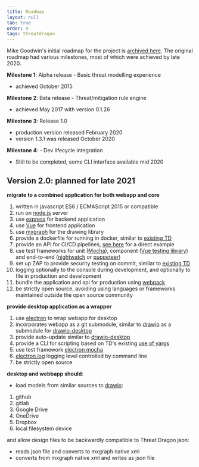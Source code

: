 ```yaml
---
title: Roadmap
layout: null
tab: true
order: 4
tags: threatdragon
---
```


Mike Goodwin's initial roadmap for the project is [archived here](https://github.com/OWASP/www-project-threat-dragon/wiki/Original-Roadmap).
The original roadmap had various milestones, most of which were achieved by late 2020.

**Milestone 1**: Alpha release - Basic threat modelling experience
* achieved October 2015

**Milestone 2**: Beta release - Threat/mitigation rule engine
* achieved May 2017 with version 0.1.26

**Milestone 3**: Release 1.0
* production version released February 2020
* version 1.3.1 was released October 2020

**Milestone 4**: - Dev lifecycle integration
* Still to be completed, some CLI interface available mid 2020

## Version 2.0: planned for late 2021
**migrate to a combined application for both webapp and core**
1. written in javascript ES6 / ECMAScript 2015 or compatible
1. run on [node.js](https://nodejs.org/en/) server
1. use [express](http://expressjs.com/en/starter/installing.html) for backend application
1. use [Vue](https://v3.vuejs.org/guide/introduction.html#what-is-vue-js) for frontend application
1. use [mxgraph](https://github.com/jsGraph/mxgraph) for the drawing library
1. provide a dockerfile for running in docker, similar to [existing TD](https://github.com/OWASP/threat-dragon/blob/main/Dockerfile)
1. provide an API for CI/CD pipelines, [see here](https://github.com/bbachi/vuejs-nodejs-example/tree/master/api) for a direct example
1. use test frameworks for unit ([Mocha](https://github.com/mochajs/mocha)), component ([Vue testing library](https://github.com/testing-library/vue-testing-library)) and end-to-end ([nightwatch](https://github.com/nightwatchjs/nightwatch) or [puppeteer](https://github.com/puppeteer/puppeteer))
1. set up ZAP to provide security testing on commit, similar to [existing TD](https://github.com/OWASP/threat-dragon/blob/main/.github/workflows/zap_scan.yaml)
1. logging optionally to the console during development, and optionally to file in production and development
1. bundle the application and api for production using [webpack](https://webpack.js.org/guides/getting-started/)
1. be strictly open source, avoiding using languages or frameworks maintained outside the open source community

**provide desktop application as a wrapper**
1. use [electron](https://www.electronjs.org/) to wrap webapp for desktop
1. incorporates webapp as a git submodule, similar to [drawio](https://github.com/jgraph/drawio) as a submodule for [drawio-desktop](https://github.com/jgraph/drawio-desktop/)
1. provide auto-update similar to [drawio-desktop](https://github.com/jgraph/drawio-desktop/)
1. provide a CLI for scripting based on TD's existing [use of yargs](https://github.com/yargs/yargs)
1. use test framework [electron mocha](https://github.com/jprichardson/electron-mocha)
1. [electron log](https://github.com/megahertz/electron-log) logging level controlled by command line
1. be strictly open source

**desktop and webbapp should**:
* load models from similar sources to [drawio](https://github.com/jgraph/drawio):
1. github
1. gitlab
1. Google Drive
1. OneDrive
1. Dropbox
1. local filesystem device

and allow design files to be backwardly compatible to Threat Dragon json:
* reads json file and converts to mxgraph native xml
* converts from mxgraph native xml and writes as json file
